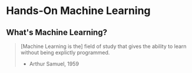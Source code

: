 # Hands-On Machine Learning

## What's Machine Learning?

> [Machine Learning is the] field of study that gives the ability to learn without being explictly programmed.
> - Arthur Samuel, 1959

